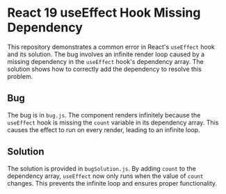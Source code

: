 # React 19 useEffect Hook Missing Dependency

This repository demonstrates a common error in React's `useEffect` hook and its solution.  The bug involves an infinite render loop caused by a missing dependency in the `useEffect` hook's dependency array.  The solution shows how to correctly add the dependency to resolve this problem. 

## Bug
The bug is in `bug.js`. The component renders infinitely because the `useEffect` hook is missing the `count` variable in its dependency array.  This causes the effect to run on every render, leading to an infinite loop. 

## Solution
The solution is provided in `bugSolution.js`. By adding `count` to the dependency array, `useEffect` now only runs when the value of `count` changes.  This prevents the infinite loop and ensures proper functionality.